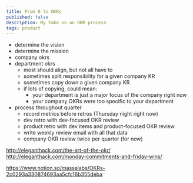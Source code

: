 ```yaml
---
title: From 0 to OKRs
published: false
description: My take on an OKR process
tags: product
---
```



- determine the vision
- determine the mission
- company okrs
- department okrs
  - most should align, but not all have to
  - sometimes split responsibility for a given company KR
  - sometimes copy down a given company KR
  - if lots of copying, could mean:
    - your department is just a major focus of the company right now
    - your company OKRs were too specific to your department
- process throughout quarter
  - record metrics before retros (Thursday night right now)
  - dev retro with dev-focused OKR review
  - product retro with dev items and product-focused OKR review
  - write weekly review email with all that data
  - company OKR review twice per quarter (for now)


http://eleganthack.com/the-art-of-the-okr/
http://eleganthack.com/monday-commitments-and-friday-wins/

https://www.notion.so/massalabs/OKRs-2c0293a330874693aa5cfc16b355deba

